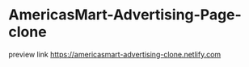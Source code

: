 # AmericasMart-Advertising-Page-clone

preview link https://americasmart-advertising-clone.netlify.com 
